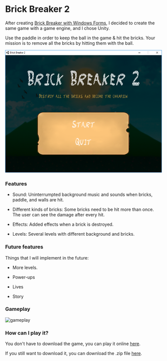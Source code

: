 # Brick Breaker 2
After creating [Brick Breaker with Windows Forms](https://github.com/KevCrisanto/BrickBreaker-Game), I decided to create the same game with a game engine, and I chose Unity.

Use the paddle in order to keep the ball in the game & hit the bricks. Your mission is to remove all the bricks by hitting them with the ball.

![screenshot](/screenshots/menu.png)

### Features

- Sound: Uninterrumpted background music and sounds when bricks, paddle, and walls are hit.

- Different kinds of bricks: Some bricks need to be hit more than once. The user can see the damage after every hit.

- Effects: Added effects when a brick is destroyed.

- Levels: Several levels with different background and bricks.

### Future features

Things that I will implement in the future:

- More levels.

- Power-ups

- Lives

- Story

### Gameplay
![gameplay](/screenshots/gifs/gameplay.gif)

### How can I play it?
You don't have to download the game, you can play it online [here](http://kevincrisanto.com/portfolio/brickbreaker2.html).

If you still want to download it, you can download the .zip file [here](https://github.com/KevCrisanto/BrickBreaker2/releases/).
